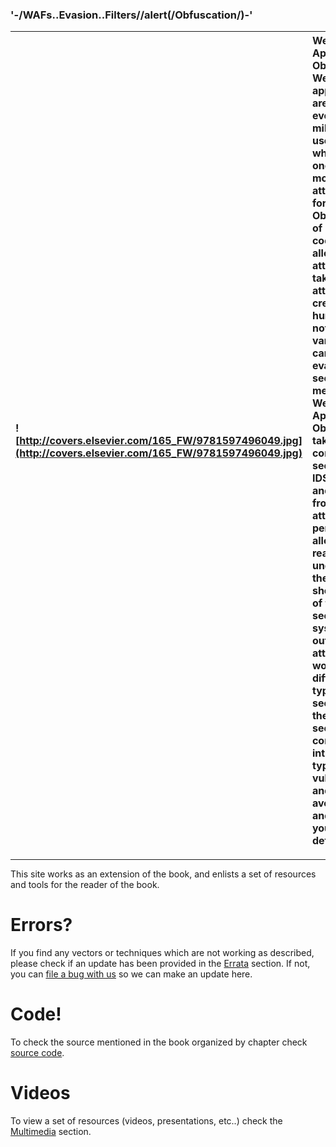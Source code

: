 ### '-/WAFs..Evasion..Filters//alert(/Obfuscation/)-' ###
| ![http://covers.elsevier.com/165_FW/9781597496049.jpg](http://covers.elsevier.com/165_FW/9781597496049.jpg) | **Web Application Obfuscation** Web applications are used every day by millions of users which is why these are one of the most popular attack vectors for hackers. Obfuscation of malicious code has allowed attackers to take one attack and create hundreds if not millions of variants that can try to evade your security measures. Web Application Obfuscation takes a look at common security tools, IDSs, IPSs, and WAFs from an attacker's perspective, allowing the reader to understand the shortcomings of their security systems. Find out how an attacker would bypass different types of security, how these very security controls introduce new types of vulnerabilities, and how to avoid these and strength your defenses. |
|:------------------------------------------------------------------------------------------------------------|:----------------------------------------------------------------------------------------------------------------------------------------------------------------------------------------------------------------------------------------------------------------------------------------------------------------------------------------------------------------------------------------------------------------------------------------------------------------------------------------------------------------------------------------------------------------------------------------------------------------------------------------------------------------------------------------------------------------------------------------------|



---


This site works as an extension of the book, and enlists a set of resources and tools for the reader of the book.


# Errors? #
If you find any vectors or techniques which are not working as described, please check if an update has been provided in the [Errata](Errata.md) section. If not, you can [file a bug with us](http://code.google.com/p/web-obfuscation/issues/entry?template=Error%20in%20the%20Book) so we can make an update here.

# Code! #
To check the source mentioned in the book organized by chapter check [source code](http://code.google.com/p/web-obfuscation/source/browse/trunk).

# Videos #
To view a set of resources (videos, presentations, etc..) check the [Multimedia](Multimedia.md) section.